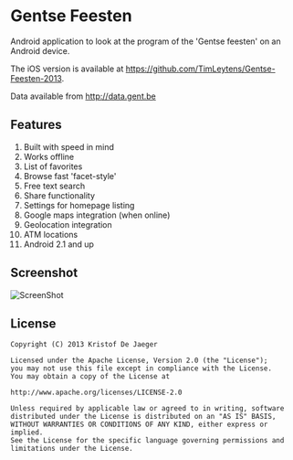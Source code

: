 Gentse Feesten
==============

Android application to look at the program of the 'Gentse feesten' on an Android device.

The iOS version is available at https://github.com/TimLeytens/Gentse-Feesten-2013.

Data available from http://data.gent.be

Features
--------

1. Built with speed in mind
2. Works offline
3. List of favorites
4. Browse fast 'facet-style'
5. Free text search
6. Share functionality
7. Settings for homepage listing
8. Google maps integration (when online)
9. Geolocation integration
10. ATM locations
11. Android 2.1 and up

Screenshot
----------

![ScreenShot](http://realize.be/files/Screenshot_2013-06-19-15-35-04.png)

License
-------

    Copyright (C) 2013 Kristof De Jaeger

    Licensed under the Apache License, Version 2.0 (the "License");
    you may not use this file except in compliance with the License.
    You may obtain a copy of the License at

    http://www.apache.org/licenses/LICENSE-2.0

    Unless required by applicable law or agreed to in writing, software
    distributed under the License is distributed on an "AS IS" BASIS,
    WITHOUT WARRANTIES OR CONDITIONS OF ANY KIND, either express or implied.
    See the License for the specific language governing permissions and
    limitations under the License.
